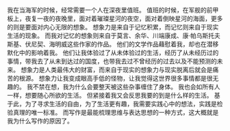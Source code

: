 

我在当海军的时候，经常需要一个人在深夜里值班。 
值班的时候，在军舰的前甲板上，夜复一夜的夜晚里，面对着璀璨星河的夜空，面对着倒映星河的海面，更多的则是要面对内心无限的想象。 
想象力是来自于记忆积累，而记忆则来自于现实生活的现象。 
而我对记忆的想象则来自于莫言、余华、川端康成、康·帕乌斯托夫斯基、伏尼契、海明威这些作家的作品。 
他们的文学作品藉慰着我，却也在潜移默化中的影响着我。
他们让我体验过了从未体验过的生活，经历了从未经历过的事情，带我去了从未到达过的国度，也带我去过不曾经历的过去以及不能预测的未来。
想象力是人类最伟大的财富，而来自于现实的想象力与现实脱离后就会是痛苦的根源。 
想象力让我变成眼高手低的怪物，让我觉得这世界很多事情都是很无趣的。 
我不禁在想，我为什么会要整天被这些杂事缠住了身体。
我也会如所有人一样，想要随心所欲的生活。
但紧接着我又会反思我要的到是什么样的生活。
基于此，为了寻求生活的自由，为了生活更有趣，我需要实践心中的想法，实践是检验真理的唯一标准。
而写作是最能梳理思维与表达思想的一种方式，这大概就是我为什么写作的原因了。
